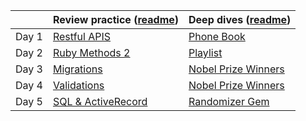 |       | Review practice ([readme](introduction-review-practice.md)) | Deep dives ([readme](introduction-deep-dives.md)) |
| ----- | ----------------------------------------------------------- | ------------------------------------------------- |
| Day 1 | [Restful APIS](/restful_apis)                            | [Phone Book](/11_phonebook)                    |
| Day 2 | [Ruby Methods 2](/ruby_methods2)                         | [Playlist](/12_playlist)                       |
| Day 3 | [Migrations](/migrations)                                | [Nobel Prize Winners](/13_nobel_prize_winners) |
| Day 4 | [Validations](/validations)                              | [Nobel Prize Winners](13_nobel_prize_winners)     |
| Day 5 | [SQL & ActiveRecord](/sql_and_activerecord)              | [Randomizer Gem](/14_randomizer_gem)           |